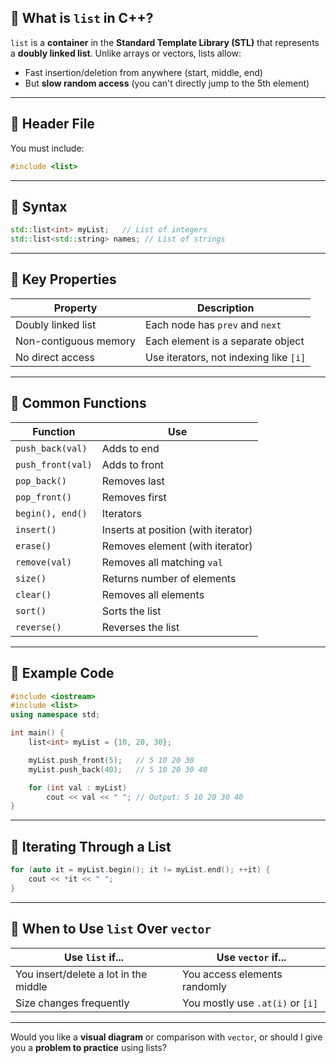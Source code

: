 ## 🔹 What is `list` in C++?

`list` is a **container** in the **Standard Template Library (STL)** that represents a **doubly linked list**. Unlike arrays or vectors, lists allow:

* Fast insertion/deletion from anywhere (start, middle, end)
* But **slow random access** (you can't directly jump to the 5th element)

---

## 🔹 Header File

You must include:

```cpp
#include <list>
```

---

## 🔹 Syntax

```cpp
std::list<int> myList;   // List of integers
std::list<std::string> names; // List of strings
```

---

## 🔹 Key Properties

| Property              | Description                            |
| --------------------- | -------------------------------------- |
| Doubly linked list    | Each node has `prev` and `next`        |
| Non-contiguous memory | Each element is a separate object      |
| No direct access      | Use iterators, not indexing like `[i]` |

---

## 🔹 Common Functions

| Function          | Use                                 |
| ----------------- | ----------------------------------- |
| `push_back(val)`  | Adds to end                         |
| `push_front(val)` | Adds to front                       |
| `pop_back()`      | Removes last                        |
| `pop_front()`     | Removes first                       |
| `begin(), end()`  | Iterators                           |
| `insert()`        | Inserts at position (with iterator) |
| `erase()`         | Removes element (with iterator)     |
| `remove(val)`     | Removes all matching `val`          |
| `size()`          | Returns number of elements          |
| `clear()`         | Removes all elements                |
| `sort()`          | Sorts the list                      |
| `reverse()`       | Reverses the list                   |

---

## 🔹 Example Code

```cpp
#include <iostream>
#include <list>
using namespace std;

int main() {
    list<int> myList = {10, 20, 30};

    myList.push_front(5);   // 5 10 20 30
    myList.push_back(40);   // 5 10 20 30 40

    for (int val : myList)
        cout << val << " "; // Output: 5 10 20 30 40
}
```

---

## 🔹 Iterating Through a List

```cpp
for (auto it = myList.begin(); it != myList.end(); ++it) {
    cout << *it << " ";
}
```

---

## 🔹 When to Use `list` Over `vector`

| Use `list` if...                      | Use `vector` if...               |
| ------------------------------------- | -------------------------------- |
| You insert/delete a lot in the middle | You access elements randomly     |
| Size changes frequently               | You mostly use `.at(i)` or `[i]` |

---

Would you like a **visual diagram** or comparison with `vector`, or should I give you a **problem to practice** using lists?
